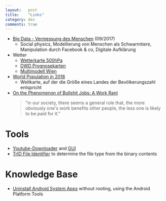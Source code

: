 ```yaml
---
layout:   post
title:    "Links"
category: dev
comments: true
---
```



* [Big Data - Vermessung des Menschen](http://www1.wdr.de/radio/wdr5/sendungen/philosophisches-radio/rainer-muehlhoff-100.html) (09/2017)
    * Social physics, Modellierung von Menschen als Schwarmtiere, Manipulation durch Facebook & co, Digitale Aufklärung
* Wetter
    * [Wetterkarte 500hPa](https://www.wetteronline.de/profiwetter/europa?parameter=z500)
    * [DWD Prognosekarten](https://www.dwd.de/DE/leistungen/hobbymet_wk_europa/hobbyeuropakarten.html)
    * [Multimodell Wien](https://www.meteoblue.com/de/wetter/vorhersage/multimodel/wien_%c3%96sterreich_2761369)
* [World Population in 2018](https://ourworldindata.org/world-population-cartogram)
    * Weltkarte, auf der die Größe eines Landes der Bevölkerungszahl entspricht
* [On the Phenomenon of Bullshit Jobs: A Work Rant](https://strikemag.org/bullshit-jobs/)
    > "in our society, there seems a general rule that, the more obviously one's work benefits other people, the less one is likely to be paid for it."


# Tools

* [Youtube-Downloader](https://rg3.github.io/youtube-dl/) and [GUI](https://github.com/MrS0m30n3/youtube-dl-gui)
* [TrID File Identifier](http://mark0.net/soft-trid-e.html) to determine the file type from the binary contents

# Knowledge Base

* [Uninstall Android System Apps](https://www.heise.de/select/ct/2018/26/1545033924627688) without rooting, using the Android Platform Tools

